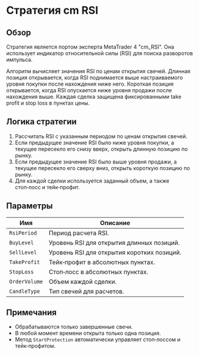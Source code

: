# Стратегия cm RSI

## Обзор

Стратегия является портом эксперта MetaTrader 4 "cm_RSI". Она использует индикатор относительной силы (RSI) для поиска разворотов импульса.

Алгоритм вычисляет значения RSI по ценам открытия свечей. Длинная позиция открывается, когда RSI поднимается выше настраиваемого уровня покупки после нахождения ниже него. Короткая позиция открывается, когда RSI опускается ниже уровня продажи после нахождения выше. Каждая сделка защищена фиксированными take profit и stop loss в пунктах цены.

## Логика стратегии

1. Рассчитать RSI с указанным периодом по ценам открытия свечей.
2. Если предыдущее значение RSI было ниже уровня покупки, а текущее пересекло его снизу вверх, открыть длинную позицию по рынку.
3. Если предыдущее значение RSI было выше уровня продажи, а текущее пересекло его сверху вниз, открыть короткую позицию по рынку.
4. Для каждой сделки используется заданный объем, а также стоп‑лосс и тейк‑профит.

## Параметры

| Имя | Описание |
|-----|----------|
| `RsiPeriod` | Период расчета RSI. |
| `BuyLevel` | Уровень RSI для открытия длинных позиций. |
| `SellLevel` | Уровень RSI для открытия коротких позиций. |
| `TakeProfit` | Тейк‑профит в абсолютных пунктах. |
| `StopLoss` | Стоп‑лосс в абсолютных пунктах. |
| `OrderVolume` | Объем каждой сделки. |
| `CandleType` | Тип свечей для расчетов. |

## Примечания

- Обрабатываются только завершенные свечи.
- В любой момент времени открыта только одна позиция.
- Метод `StartProtection` автоматически управляет стоп‑лоссом и тейк‑профитом.

